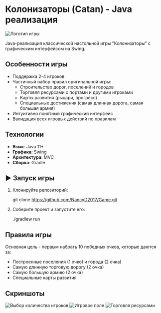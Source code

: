 # Колонизаторы (Catan) - Java реализация

![Логотип игры](https://upload.wikimedia.org/wikipedia/ru/thumb/a/a3/Catan-2015-boxart.jpg/411px-Catan-2015-boxart.jpg)

Java-реализация классической настольной игры "Колонизаторы" с графическим интерфейсом на Swing.

## Особенности игры
- Поддержка 2-4 игроков
- Частичный набор правил оригинальной игры:
  - Строительство дорог, поселений и городов
  - Торговля ресурсами с портами и другими игроками
  - Карты развития (рыцари, прогресс)
  - Специальные достижения (самая длинная дорога, самая большая армия)
- Интуитивно понятный графический интерфейс
- Валидация всех игровых действий по правилам

## Технологии
- **Язык**: Java 11+
- **Графика**: Swing
- **Архитектура**: MVC
- **Сборка**: Gradle

## ▶️ Запуск игры
1. Клонируйте репозиторий:

   git clone https://github.com/NancyD2017/Game.git

2. Соберите проект и запустите его:

   ./gradlew run
   
## Правила игры
Основная цель - первым набрать 10 победных очков, которые даются за:
- Построенные поселения (1 очко) и города (2 очка)
- Самую длинную торговую дорогу (2 очка)
- Самую большую армию (2 очка)
- Специальные карты развития

## Скриншоты
![Выбор количества игроков](https://github.com/user-attachments/assets/19d96390-b096-4651-9dca-d342f2786b48)
![Игровое поле](https://github.com/user-attachments/assets/1a6989ac-ede0-45c0-b707-d26a371f79e6)
![Торговля ресурсами](https://github.com/user-attachments/assets/b960536e-cbd4-4782-ab9d-75c131d93426)

